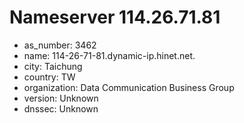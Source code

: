 # Nameserver 114.26.71.81

* as_number: 3462
* name: 114-26-71-81.dynamic-ip.hinet.net.
* city: Taichung
* country: TW
* organization: Data Communication Business Group
* version: Unknown
* dnssec: Unknown
